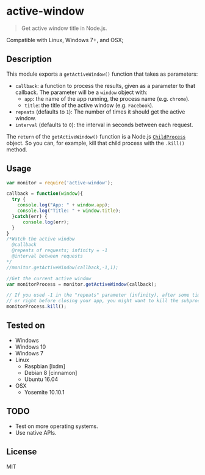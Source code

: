 # active-window
> Get active window title in Node.js.

Compatible with Linux, Windows 7+, and OSX;

## Description

This module exports a `getActiveWindow()` function that takes as parameters:

* `callback`: a function to process the results, given as a parameter to that callback. The parameter will be a `window` object with:
  * `app`: the name of the app running, the process name (e.g. `chrome`).
  * `title`: the title of the active window (e.g. `Facebook`).
* `repeats` (defaults to `1`): The number of times it should get the active window.
* `interval` (defaults to `0`): the interval in seconds between each request.

The `return` of the `getActiveWindow()` function is a Node.js [`ChildProcess`](https://nodejs.org/api/child_process.html#child_process_class_childprocess) object. So you can, for example, kill that child process with the `.kill()` method.

## Usage

```javascript
var monitor = require('active-window');

callback = function(window){
  try {
    console.log("App: " + window.app);
    console.log("Title: " + window.title);
  }catch(err) {
      console.log(err);
  }
}
/*Watch the active window
  @callback
  @repeats of requests; infinity = -1
  @interval between requests
*/
//monitor.getActiveWindow(callback,-1,1);

//Get the current active window
var monitorProcess = monitor.getActiveWindow(callback);

// If you used -1 in the "repeats" parameter (infinity), after some time
// or right before closing your app, you might want to kill the subprocess
monitorProcess.kill();

```

## Tested on
- Windows
 - Windows 10
 - Windows 7
- Linux
  - Raspbian [lxdm]
  - Debian 8 [cinnamon]
  - Ubuntu 16.04
- OSX
  - Yosemite 10.10.1

## TODO

- Test on more operating systems.
- Use native APIs.

## License

MIT
